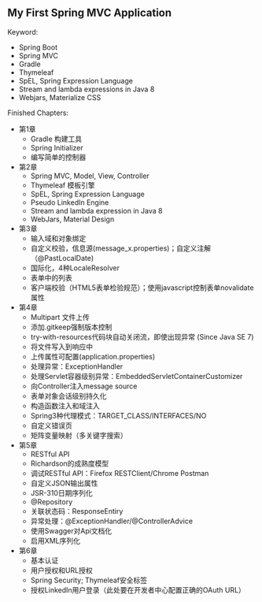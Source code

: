 My First Spring MVC Application
------
Keyword:
- Spring Boot
- Spring MVC
- Gradle
- Thymeleaf
- SpEL, Spring Expression Language
- Stream and lambda expressions in Java 8
- Webjars, Materialize CSS

Finished Chapters:
- 第1章
  - Gradle 构建工具
  - Spring Initializer
  - 编写简单的控制器
- 第2章
  - Spring MVC, Model, View, Controller
  - Thymeleaf 模板引擎
  - SpEL, Spring Expression Language
  - Pseudo LinkedIn Engine
  - Stream and lambda expression in Java 8
  - WebJars, Material Design
- 第3章
  - 输入域和对象绑定
  - 自定义校验，信息源(message_x.properties)；自定义注解（@PastLocalDate)
  - 国际化，4种LocaleResolver
  - 表单中的列表
  - 客户端校验（HTML5表单检验规范）；使用javascript控制表单novalidate属性
- 第4章
  - Multipart 文件上传
  - 添加.gitkeep强制版本控制
  - try-with-resources代码块自动关闭流，即使出现异常
    (Since Java SE 7)
  - 将文件写入到响应中
  - 上传属性可配置(application.properties)
  - 处理异常：ExceptionHandler
  - 处理Servlet容器级别异常：EmbeddedServletContainerCustomizer
  - 向Controller注入message source
  - 表单对象会话级别持久化
  - 构造函数注入和域注入
  - Spring3种代理模式：TARGET_CLASS/INTERFACES/NO
  - 自定义错误页
  - 矩阵变量映射（多关键字搜索）
- 第5章
  - RESTful API
  - Richardson的成熟度模型
  - 调试RESTful API：Firefox RESTClient/Chrome Postman
  - 自定义JSON输出属性
  - JSR-310日期序列化
  - @Repository
  - 关联状态码：ResponseEntiry
  - 异常处理：@ExceptionHandler/@ControllerAdvice
  - 使用Swagger对Api文档化
  - 启用XML序列化
- 第6章
  - 基本认证
  - 用户授权和URL授权
  - Spring Security; Thymeleaf安全标签
  - 授权LinkedIn用户登录（此处要在开发者中心配置正确的OAuth URL）